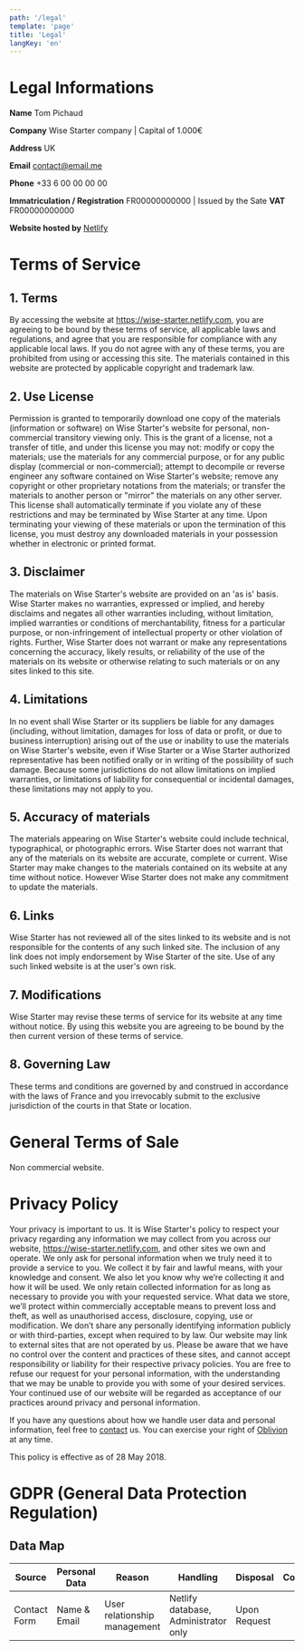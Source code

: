 ```yaml
---
path: '/legal'
template: 'page'
title: 'Legal'
langKey: 'en'
---
```

# Legal Informations

**Name** Tom Pichaud

**Company** Wise Starter company | Capital of 1.000€

**Address** UK

**Email** contact@email.me

**Phone** +33 6 00 00 00 00

**Immatriculation / Registration** FR00000000000 | Issued by the Sate
**VAT** FR00000000000

**Website hosted by** [Netlify](https://www.netlify.com)

# Terms of Service

## 1. Terms

By accessing the website at https://wise-starter.netlify.com, you are agreeing to be bound by these terms of service, all applicable laws and regulations, and agree that you are responsible for compliance with any applicable local laws. If you do not agree with any of these terms, you are prohibited from using or accessing this site. The materials contained in this website are protected by applicable copyright and trademark law.

## 2. Use License

Permission is granted to temporarily download one copy of the materials (information or software) on Wise Starter's website for personal, non-commercial transitory viewing only. This is the grant of a license, not a transfer of title, and under this license you may not:
modify or copy the materials;
use the materials for any commercial purpose, or for any public display (commercial or non-commercial);
attempt to decompile or reverse engineer any software contained on Wise Starter's website;
remove any copyright or other proprietary notations from the materials; or
transfer the materials to another person or "mirror" the materials on any other server.
This license shall automatically terminate if you violate any of these restrictions and may be terminated by Wise Starter at any time. Upon terminating your viewing of these materials or upon the termination of this license, you must destroy any downloaded materials in your possession whether in electronic or printed format.

## 3. Disclaimer

The materials on Wise Starter's website are provided on an 'as is' basis. Wise Starter makes no warranties, expressed or implied, and hereby disclaims and negates all other warranties including, without limitation, implied warranties or conditions of merchantability, fitness for a particular purpose, or non-infringement of intellectual property or other violation of rights.
Further, Wise Starter does not warrant or make any representations concerning the accuracy, likely results, or reliability of the use of the materials on its website or otherwise relating to such materials or on any sites linked to this site.

## 4. Limitations

In no event shall Wise Starter or its suppliers be liable for any damages (including, without limitation, damages for loss of data or profit, or due to business interruption) arising out of the use or inability to use the materials on Wise Starter's website, even if Wise Starter or a Wise Starter authorized representative has been notified orally or in writing of the possibility of such damage. Because some jurisdictions do not allow limitations on implied warranties, or limitations of liability for consequential or incidental damages, these limitations may not apply to you.

## 5. Accuracy of materials

The materials appearing on Wise Starter's website could include technical, typographical, or photographic errors. Wise Starter does not warrant that any of the materials on its website are accurate, complete or current. Wise Starter may make changes to the materials contained on its website at any time without notice. However Wise Starter does not make any commitment to update the materials.

## 6. Links

Wise Starter has not reviewed all of the sites linked to its website and is not responsible for the contents of any such linked site. The inclusion of any link does not imply endorsement by Wise Starter of the site. Use of any such linked website is at the user's own risk.

## 7. Modifications

Wise Starter may revise these terms of service for its website at any time without notice. By using this website you are agreeing to be bound by the then current version of these terms of service.

## 8. Governing Law

These terms and conditions are governed by and construed in accordance with the laws of France and you irrevocably submit to the exclusive jurisdiction of the courts in that State or location.

# General Terms of Sale

Non commercial website.

# Privacy Policy

Your privacy is important to us. It is Wise Starter's policy to respect your privacy regarding any information we may collect from you across our website, https://wise-starter.netlify.com, and other sites we own and operate.
We only ask for personal information when we truly need it to provide a service to you. We collect it by fair and lawful means, with your knowledge and consent. We also let you know why we’re collecting it and how it will be used.
We only retain collected information for as long as necessary to provide you with your requested service. What data we store, we’ll protect within commercially acceptable means to prevent loss and theft, as well as unauthorised access, disclosure, copying, use or modification.
We don’t share any personally identifying information publicly or with third-parties, except when required to by law.
Our website may link to external sites that are not operated by us. Please be aware that we have no control over the content and practices of these sites, and cannot accept responsibility or liability for their respective privacy policies.
You are free to refuse our request for your personal information, with the understanding that we may be unable to provide you with some of your desired services.
Your continued use of our website will be regarded as acceptance of our practices around privacy and personal information.

If you have any questions about how we handle user data and personal information, feel free to [contact](/contact) us.
You can exercise your right of [Oblivion](/obliviate) at any time.

This policy is effective as of 28 May 2018.

# GDPR (General Data Protection Regulation)

## Data Map

| Source | Personal Data | Reason | Handling | Disposal | Consent |
| --- | --- | --- | --- | --- |:---:|
| Contact Form | Name & Email | User relationship management | Netlify database, Administrator only | Upon Request | ✓ |

